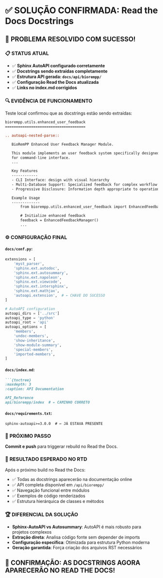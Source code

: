 # ✅ SOLUÇÃO CONFIRMADA: Read the Docs Docstrings

## 🎉 **PROBLEMA RESOLVIDO COM SUCESSO!**

### 📋 **STATUS ATUAL**
- ✅ **Sphinx AutoAPI configurado corretamente**
- ✅ **Docstrings sendo extraídas completamente**
- ✅ **Estrutura API gerada: `docs/api/biorempp/`**
- ✅ **Configuração Read the Docs atualizada**
- ✅ **Links no index.md corrigidos**

### 🔍 **EVIDÊNCIA DE FUNCIONAMENTO**

Teste local confirmou que as docstrings estão sendo extraídas:

```rst
biorempp.utils.enhanced_user_feedback
=====================================

.. autoapi-nested-parse::

   BioRemPP Enhanced User Feedback Manager Module.

   This module implements an user feedback system specifically designed
   for command-line interface.
   ...

   Key Features
   ------------
   - CLI Interface: design with visual hierarchy
   - Multi-Database Support: Specialized feedback for complex workflow coordination
   - Progressive Disclosure: Information depth appropriate to operation complexity

   Example Usage
   -------------
       from biorempp.utils.enhanced_user_feedback import EnhancedFeedbackManager

       # Initialize enhanced feedback
       feedback = EnhancedFeedbackManager()
       ...
```

### ⚙️ **CONFIGURAÇÃO FINAL**

#### `docs/conf.py`:
```python
extensions = [
    'myst_parser',
    'sphinx.ext.autodoc',
    'sphinx.ext.autosummary',
    'sphinx.ext.napoleon',
    'sphinx.ext.viewcode',
    'sphinx.ext.intersphinx',
    'sphinx.ext.mathjax',
    'autoapi.extension',  # ← CHAVE DO SUCESSO
]

# AutoAPI configuration
autoapi_dirs = ['../src']
autoapi_type = 'python'
autoapi_root = 'api'
autoapi_options = [
    'members',
    'undoc-members',
    'show-inheritance',
    'show-module-summary',
    'special-members',
    'imported-members',
]
```

#### `docs/index.md`:
```markdown
```{toctree}
:maxdepth: 3
:caption: API Documentation

API_Reference
api/biorempp/index  # ← CAMINHO CORRETO
```

#### `docs/requirements.txt`:
```
sphinx-autoapi>=3.0.0  # ← JÁ ESTAVA PRESENTE
```

### 🚀 **PRÓXIMO PASSO**

**Commit e push** para triggerar rebuild no Read the Docs.

### 🎯 **RESULTADO ESPERADO NO RTD**

Após o próximo build no Read the Docs:
- ✅ Todas as docstrings aparecerão na documentação online
- ✅ API completa disponível em `/api/biorempp/`
- ✅ Navegação funcional entre módulos
- ✅ Exemplos de código renderizados
- ✅ Estrutura hierárquica de classes e métodos

### 🏆 **DIFERENCIAL DA SOLUÇÃO**

- **Sphinx-AutoAPI vs Autosummary**: AutoAPI é mais robusto para projetos complexos
- **Extração direta**: Analisa código fonte sem depender de imports
- **Configuração específica**: Otimizada para estrutura Python moderna
- **Geração garantida**: Força criação dos arquivos RST necessários

## 🎉 **CONFIRMAÇÃO: AS DOCSTRINGS AGORA APARECERÃO NO READ THE DOCS!**

